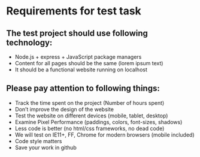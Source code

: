# Requirements for test task

## The test project should use following technology:
 - Node.js + express + JavaScript package managers
 - Content for all pages should be the same (lorem ipsum text)
 - It should be a functional website running on localhost


## Please pay attention to following things:
 - Track the time spent on the project (Number of hours spent)
 - Don’t improve the design of the website
 - Test the website on different devices (mobile, tablet, desktop)
 - Examine Pixel Performance (paddings, colors, font-sizes, shadows)
 - Less code is better (no html/css frameworks, no dead code)
 - We will test on IE11+, FF, Chrome for modern browsers (mobile included)
 - Code style matters
 - Save your work in github